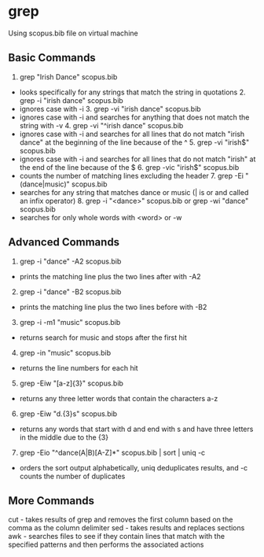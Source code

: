 # grep

Using scopus.bib file on virtual machine

## Basic Commands

  1.   grep "Irish Dance" scopus.bib
- looks specifically for any strings that match the string in quotations
  2.   grep -i "irish dance" scopus.bib
- ignores case with -i
  3.   grep -vi "irish dance" scopus.bib
- ignores case with -i and searches for anything that does not match the string with -v
  4.   grep -vi "^irish dance" scopus.bib
- ignores case with -i and searches for all lines that do not match "irish dance" at the beginning of the line because of the ^
  5.   grep -vi "irish$" scopus.bib
- ignores case with -i and searches for all lines that do not match "irish" at the end of the line because of the $
  6.   grep -vic "irish$" scopus.bib
- counts the number of matching lines excluding the header
  7.   grep -Ei "(dance|music)" scopus.bib
- searches for any string that matches dance or music (| is or and called an infix operator) 
  8.   grep -i "\<dance\>" scopus.bib or grep -wi "dance" scopus.bib
- searches for only whole words with \<word\> or -w

## Advanced Commands

1. grep -i "dance" -A2 scopus.bib
- prints the matching line plus the two lines after with -A2
2. grep -i "dance" -B2 scopus.bib
- prints the matching line plus the two lines before with -B2
3. grep -i -m1 "music" scopus.bib
- returns search for music and stops after the first hit
4. grep -in "music" scopus.bib
- returns the line numbers for each hit
5. grep -Eiw "[a-z]{3}" scopus.bib
- returns any three letter words that contain the characters a-z
6. grep -Eiw "d.{3}s" scopus.bib
- returns any words that start with d and end with s and have three letters in the middle due to the {3}
7. grep -Eio "^dance(A|B)[A-Z]*" scopus.bib | sort | uniq -c
- orders the sort output alphabetically, uniq deduplicates results, and -c counts the number of duplicates

## More Commands
cut - takes results of grep and removes the first column based on the comma as the column delimiter
sed - takes results and replaces sections 
awk - searches files to see if they contain lines that match with the specified patterns and then performs the associated actions
